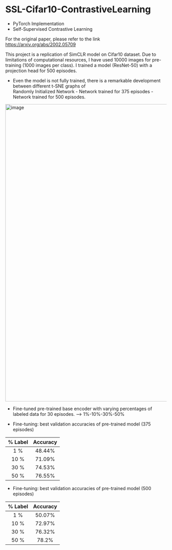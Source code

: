 # SSL-Cifar10-ContrastiveLearning
- PyTorch Implementation
- Self-Supervised Contrastive Learning

For the original paper, please refer to the link https://arxiv.org/abs/2002.05709

This project is a replication of SimCLR model on Cifar10 dataset. Due to limitations of computational resources, I have used 10000 images for pre-training (1000 images per class). I trained a model (ResNet-50) with a projection head for 500 episodes.


- Even the model is not fully trained, there is a remarkable development between different t-SNE graphs of                                    
  Randomly Initialized Network  - Network trained for 375 episodes -  Network trained for 500 episodes.

<img width="929" alt="image" src="https://user-images.githubusercontent.com/87897577/226417973-770a5f38-20d8-48e6-9735-427b493701a4.png">

- Fine-tuned pre-trained base encoder with varying percentages of labeled data for 30 episodes. --> 1%-10%-30%-50%

- Fine-tuning: best validation accuracies of  pre-trained model (375 episodes)

| % Label | Accuracy  | 
|  :---:  |   :---:   |
|  1 %    |   48.44%  |
| 10 %    |   71.09%  |
| 30 %    |   74.53%  |
| 50 %    |   76.55%  |

- Fine-tuning: best validation accuracies of pre-trained model (500 episodes)

| % Label | Accuracy  | 
|  :---:  |   :---:   |
|  1 %    |   50.07%  |
| 10 %    |   72.97%  |
| 30 %    |   76.32%  |
| 50 %    |   78.2%   |
